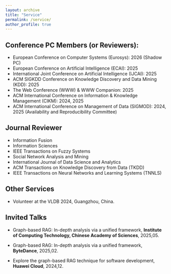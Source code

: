 ```yaml
---
layout: archive
title: "Service"
permalink: /service/
author_profile: true
---
```



## Conference PC Members (or Reviewers):
* European Conference on Computer Systems (Eurosys): 2026 (Shadow PC)
* European Conference on Artificial Intelligence (ECAI): 2025
* International Joint Conference on Artificial Intelligence (IJCAI): 2025
* ACM SIGKDD Conference on Knowledge Discovery and Data Mining (KDD): 2025
* The Web Conference (WWW) & WWW Companion: 2025
* ACM International Conference on Information & Knowledge Management (CIKM): 2024, 2025
* ACM International Conference on Management of Data (SIGMOD): 2024, 2025 (Availability and Reproducibility Committee)


## Journal Reviewer

* Information Fusion 
* Information Sciences 
* IEEE Transactions on Fuzzy Systems
* Social Network Analysis and Mining
* International Journal of Data Science and Analytics
* ACM Transactions on Knowledge Discovery from Data (TKDD) 
* IEEE Transactions on Neural Networks and Learning Systems (TNNLS) 




## Other Services
* Volunteer at the VLDB 2024, Guangzhou, China.

## Invited Talks
* Graph-based RAG: In-depth analysis via a unified framework, **Institute of Computing Technology, Chinese Academy of Sciences**, 2025,05.

* Graph-based RAG: In-depth analysis via a unified framework, **ByteDance**, 2025,02.

* Explore the graph-based RAG technique for software development, **Huawei Cloud**, 2024,12.